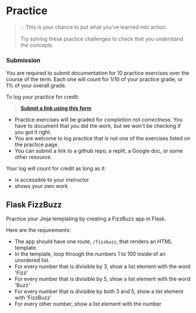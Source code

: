 # Practice

> 💡 This is your chance to put what you’ve learned into action.
>
> Try solving these practice challenges to check that you understand the concepts.

### Submission

You are required to submit documentation for 10 practice exercises over the
course of the term. Each one will count for 1/10 of your practice grade, or 1%
of your overall grade.

To log your practice for credit:

> **[Submit a link using this form](https://forms.gle/z8GVWpkbPAtsu4b98)**

* Practice exercises will be graded for _completion_ not _correctness_. You have
to document that you did the work, but we won't be checking if you got it right.
* You are welcome to log practice that is not one of the exercises listed on the 
practice page.
* You can submit a link to a github repo, a replit, a Google doc, or some other 
resource.

Your log will count for credit as long as it:
- is accessible to your instructor
- shows your own work

## Flask FizzBuzz

Practice your Jinja templating by creating a FizzBuzz app in Flask.

Here are the requirements:

- The app should have one route, `/fizzbuzz`, that renders an HTML template.
- In the template, loop through the numbers 1 to 100 inside of an unordered
    list.
- For every number that is divisible by 3, show a list element with the word
    'Fizz'
- For every number that is divisible by 5, show a list element with the word
    'Buzz'
- For every number that is divisible by both 3 and 5, show a list element with
    'FizzBuzz'
- For every other number, show a list element with the number

<!-- 
## Debug: static file serving

(typing speed test)
 Flask and Bootstrap

-->
